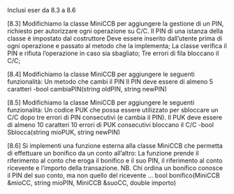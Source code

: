 Inclusi eser da 8.3 a 8.6

[8.3]
Modifichiamo la classe MiniCCB per aggiungere la gestione di
un PIN, richiesto per autorizzare ogni operazione su C/C.
Il PIN di una istanza della classe è impostato dal costruttore
Deve essere inserito dall’utente prima di ogni operazione e
passato al metodo che la implementa;
La classe verifica il PIN e rifiuta l’operazione in caso sia sbagliato;
Tre errori di fila bloccano il C/C;

[8.4]
Modifichiamo la classe MiniCCB per aggiungere le seguenti
funzionalità:
Un metodo che cambi il PIN
Il PIN deve essere di almeno 5 caratteri
-bool cambiaPIN(string oldPIN, string newPIN)

[8.5]
Modifichiamo la classe MiniCCB per aggiungere le seguenti
funzionalità:
Un codice PUK che possa essere utilizzato per sbloccare un
C/C dopo tre errori di PIN consecutivi (e cambia il PIN).
Il PUK deve essere di almeno 10 caratteri
10 errori di PUK consecutivi bloccano il C/C
-bool Sblocca(string mioPUK, string newPIN)

[8.6]
Si implementi una funzione esterna alla classe MiniCCB che
permetta di effettuare un bonifico da un conto all’altro:
La funzione prende il riferimento al conto che eroga il bonifico
e il suo PIN, il riferimento al conto ricevente e l’importo della
transazione.
NB. Chi ordina un bonifico conosce il PIN del suo conto, ma
non quello del ricevente …
bool bonifico(MiniCCB &mioCC, string mioPIN, MiniCCB &suoCC, double importo)
